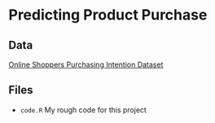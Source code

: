 # Predicting Product Purchase

## Data
[Online Shoppers Purchasing Intention Dataset](https://archive.ics.uci.edu/ml/datasets/Online+Shoppers+Purchasing+Intention+Dataset)

## Files
- `code.R` My rough code for this project
